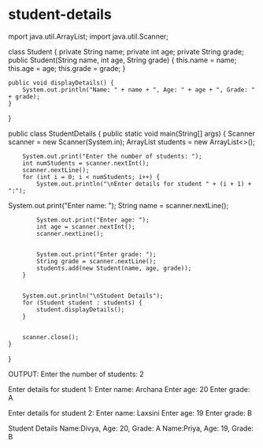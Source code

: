 # student-details
mport java.util.ArrayList;
import java.util.Scanner;


class Student {
    private String name;
    private int age;
    private String grade;
    public Student(String name, int age, String grade) {
        this.name = name;
        this.age = age;
        this.grade = grade;
    }

    public void displayDetails() {
        System.out.println("Name: " + name + ", Age: " + age + ", Grade: " + grade);
    }
}


public class StudentDetails {
    public static void main(String[] args) {
        Scanner scanner = new Scanner(System.in);
        ArrayList<Student> students = new ArrayList<>();


        System.out.print("Enter the number of students: ");
        int numStudents = scanner.nextInt();
        scanner.nextLine(); 
        for (int i = 0; i < numStudents; i++) {
            System.out.println("\nEnter details for student " + (i + 1) + ":");
System.out.print("Enter name: ");
 String name = scanner.nextLine();


            System.out.print("Enter age: ");
            int age = scanner.nextInt();
            scanner.nextLine(); 


            System.out.print("Enter grade: ");
            String grade = scanner.nextLine();
            students.add(new Student(name, age, grade));
        }


        System.out.println("\nStudent Details");
        for (Student student : students) {
            student.displayDetails();
        }


        scanner.close();
    }
}


OUTPUT:
Enter the number of students: 2


Enter details for student 1:
Enter name: Archana 
Enter age: 20
Enter grade: A


Enter details for student 2:
Enter name: Laxsini
Enter age: 19
Enter grade: B


Student Details
Name:Divya, Age: 20, Grade: A
Name:Priya, Age: 19, Grade: B
